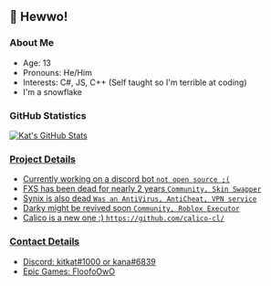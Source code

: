 ## 👋 Hewwo!

### About Me
- Age: 13
- Pronouns: He/Him
- Interests: C#, JS, C++ (Self taught so I'm terrible at coding)
- I'm a snowflake


### GitHub Statistics
[![Kat's GitHub Stats](https://github-readme-stats.vercel.app/api?username=calico-cl&show_icons=true&theme=radical)](https://github.com/calico-cl?tab=overview)
<br>
<a href="https://github.com/calico-cl?tab=overview">
### Project Details
- Currently working on a discord bot `not open source ;(`
- FXS has been dead for nearly 2 years `Community, Skin Swapper`
- Synix is also dead `Was an AntiVirus, AntiCheat, VPN service`
- Darky might be revived soon `Community, Roblox Executor`
- Calico is a new one :) `https://github.com/calico-cl/`

### Contact Details
- Discord: kitkat#1000 or kana#6839
- Epic Games: FloofoOwO

<!---
Fadeuwu/Fadeuwu is a ✨ special ✨ repository because its `README.md` (this file) appears on your GitHub profile.
You can click the Preview link to take a look at your changes.
--->
